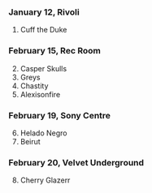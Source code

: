 ### January 12, Rivoli

1. Cuff the Duke

### February 15, Rec Room

2. Casper Skulls
3. Greys
4. Chastity
5. Alexisonfire

### February 19, Sony Centre
6. Helado Negro
7. Beirut

### February 20, Velvet Underground
8. Cherry Glazerr
